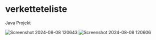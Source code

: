 # verketteteliste

Java Projekt

![Screenshot 2024-08-08 120643](https://github.com/user-attachments/assets/249eba5a-02f7-429e-bc8b-fa84752e4b3a)
![Screenshot 2024-08-08 120606](https://github.com/user-attachments/assets/d2904964-92f5-40c7-bdbf-aeeb83252c2f)
